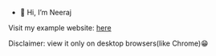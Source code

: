 - 👋 Hi, I’m Neeraj

Visit my example website: [here](neerajitmbu.github.io/food-drive.github.io/)

Disclaimer: view it only on desktop browsers(like Chrome)😁
